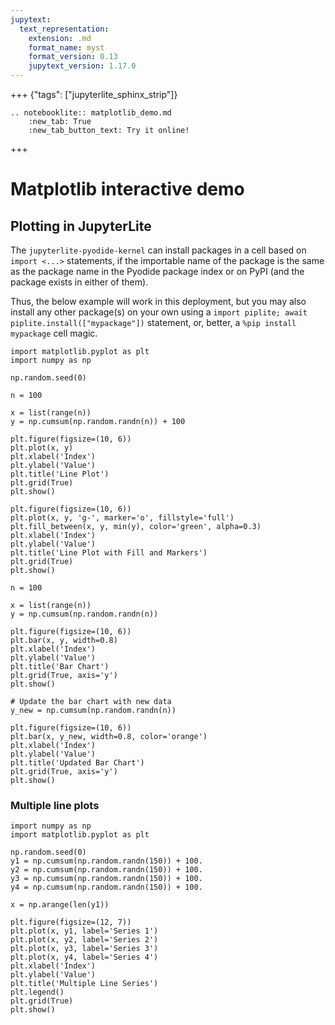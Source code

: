 ```yaml
---
jupytext:
  text_representation:
    extension: .md
    format_name: myst
    format_version: 0.13
    jupytext_version: 1.17.0
---
```



+++ {"tags": ["jupyterlite_sphinx_strip"]}

<!-- Here, we specify the NotebookLite directive from jupyterlite-sphinx:
https://jupyterlite-sphinx.readthedocs.io/en/stable/directives/notebooklite.html

This directive is used to include a JupyterLite notebook in the documentation using
the Notebook interface. We'll use the "new tab" option to create a button that will
open the JupyterLite deployment with it, and customise the button text.

The button does not contain a style by default. You may use CSS to style it as per
your needs and requirements, according to the theme used. We describe it here:
https://jupyterlite-sphinx.readthedocs.io/en/stable/directives/try_examples.html#configuration

For the purposes of this demo, we have provided a custom CSS file in the
`docs/source/_static` directory, which is included in the Sphinx build process.

If the strip_tagged_cells configuration option is set in conf.py, any cell that is
wrapped in the `jupyterlite_sphinx_strip` tag will be stripped from the final output,
so that it won't be included in the JupyterLite deployment.
-->

```{eval-rst}
.. notebooklite:: matplotlib_demo.md
    :new_tab: True
    :new_tab_button_text: Try it online!
```

+++

# Matplotlib interactive demo

## Plotting in JupyterLite

The `jupyterlite-pyodide-kernel` can install packages in a cell based on `import <...>` statements, if the importable name of the package is the same as the package name in the Pyodide package index or on PyPI (and the package exists in either of them).

Thus, the below example will work in this deployment, but you may also install any other package(s) on your own using a `import piplite; await piplite.install(["mypackage"])` statement, or, better, a `%pip install mypackage` cell magic.

```{code-cell}
import matplotlib.pyplot as plt
import numpy as np

np.random.seed(0)

n = 100

x = list(range(n))
y = np.cumsum(np.random.randn(n)) + 100

plt.figure(figsize=(10, 6))
plt.plot(x, y)
plt.xlabel('Index')
plt.ylabel('Value')
plt.title('Line Plot')
plt.grid(True)
plt.show()
```

```{code-cell}
plt.figure(figsize=(10, 6))
plt.plot(x, y, 'g-', marker='o', fillstyle='full')
plt.fill_between(x, y, min(y), color='green', alpha=0.3)
plt.xlabel('Index')
plt.ylabel('Value')
plt.title('Line Plot with Fill and Markers')
plt.grid(True)
plt.show()
```

```{code-cell}
n = 100

x = list(range(n))
y = np.cumsum(np.random.randn(n))

plt.figure(figsize=(10, 6))
plt.bar(x, y, width=0.8)
plt.xlabel('Index')
plt.ylabel('Value')
plt.title('Bar Chart')
plt.grid(True, axis='y')
plt.show()
```

```{code-cell}
# Update the bar chart with new data
y_new = np.cumsum(np.random.randn(n))

plt.figure(figsize=(10, 6))
plt.bar(x, y_new, width=0.8, color='orange')
plt.xlabel('Index')
plt.ylabel('Value')
plt.title('Updated Bar Chart')
plt.grid(True, axis='y')
plt.show()
```

### Multiple line plots

```{code-cell}
import numpy as np
import matplotlib.pyplot as plt

np.random.seed(0)
y1 = np.cumsum(np.random.randn(150)) + 100.
y2 = np.cumsum(np.random.randn(150)) + 100.
y3 = np.cumsum(np.random.randn(150)) + 100.
y4 = np.cumsum(np.random.randn(150)) + 100.

x = np.arange(len(y1))

plt.figure(figsize=(12, 7))
plt.plot(x, y1, label='Series 1')
plt.plot(x, y2, label='Series 2')
plt.plot(x, y3, label='Series 3')
plt.plot(x, y4, label='Series 4')
plt.xlabel('Index')
plt.ylabel('Value')
plt.title('Multiple Line Series')
plt.legend()
plt.grid(True)
plt.show()
```